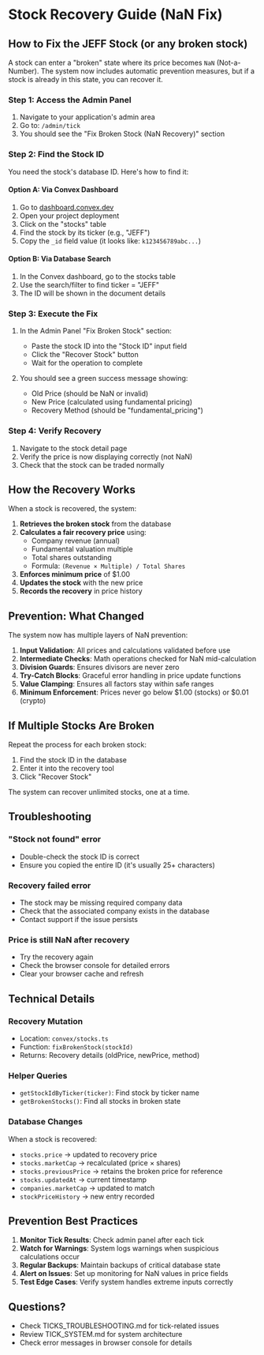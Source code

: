 # Stock Recovery Guide (NaN Fix)

## How to Fix the JEFF Stock (or any broken stock)

A stock can enter a "broken" state where its price becomes `NaN` (Not-a-Number). The system now includes automatic prevention measures, but if a stock is already in this state, you can recover it.

### Step 1: Access the Admin Panel

1. Navigate to your application's admin area
2. Go to: `/admin/tick`
3. You should see the "Fix Broken Stock (NaN Recovery)" section

### Step 2: Find the Stock ID

You need the stock's database ID. Here's how to find it:

#### Option A: Via Convex Dashboard
1. Go to [dashboard.convex.dev](https://dashboard.convex.dev)
2. Open your project deployment
3. Click on the "stocks" table
4. Find the stock by its ticker (e.g., "JEFF")
5. Copy the `_id` field value (it looks like: `k123456789abc...`)

#### Option B: Via Database Search
1. In the Convex dashboard, go to the stocks table
2. Use the search/filter to find ticker = "JEFF"
3. The ID will be shown in the document details

### Step 3: Execute the Fix

1. In the Admin Panel "Fix Broken Stock" section:
   - Paste the stock ID into the "Stock ID" input field
   - Click the "Recover Stock" button
   - Wait for the operation to complete

2. You should see a green success message showing:
   - Old Price (should be NaN or invalid)
   - New Price (calculated using fundamental pricing)
   - Recovery Method (should be "fundamental_pricing")

### Step 4: Verify Recovery

1. Navigate to the stock detail page
2. Verify the price is now displaying correctly (not NaN)
3. Check that the stock can be traded normally

## How the Recovery Works

When a stock is recovered, the system:

1. **Retrieves the broken stock** from the database
2. **Calculates a fair recovery price** using:
   - Company revenue (annual)
   - Fundamental valuation multiple
   - Total shares outstanding
   - Formula: `(Revenue × Multiple) / Total Shares`
3. **Enforces minimum price** of $1.00
4. **Updates the stock** with the new price
5. **Records the recovery** in price history

## Prevention: What Changed

The system now has multiple layers of NaN prevention:

1. **Input Validation**: All prices and calculations validated before use
2. **Intermediate Checks**: Math operations checked for NaN mid-calculation
3. **Division Guards**: Ensures divisors are never zero
4. **Try-Catch Blocks**: Graceful error handling in price update functions
5. **Value Clamping**: Ensures all factors stay within safe ranges
6. **Minimum Enforcement**: Prices never go below $1.00 (stocks) or $0.01 (crypto)

## If Multiple Stocks Are Broken

Repeat the process for each broken stock:
1. Find the stock ID in the database
2. Enter it into the recovery tool
3. Click "Recover Stock"

The system can recover unlimited stocks, one at a time.

## Troubleshooting

### "Stock not found" error
- Double-check the stock ID is correct
- Ensure you copied the entire ID (it's usually 25+ characters)

### Recovery failed error
- The stock may be missing required company data
- Check that the associated company exists in the database
- Contact support if the issue persists

### Price is still NaN after recovery
- Try the recovery again
- Check the browser console for detailed errors
- Clear your browser cache and refresh

## Technical Details

### Recovery Mutation
- Location: `convex/stocks.ts`
- Function: `fixBrokenStock(stockId)`
- Returns: Recovery details (oldPrice, newPrice, method)

### Helper Queries
- `getStockIdByTicker(ticker)`: Find stock by ticker name
- `getBrokenStocks()`: Find all stocks in broken state

### Database Changes
When a stock is recovered:
- `stocks.price` → updated to recovery price
- `stocks.marketCap` → recalculated (price × shares)
- `stocks.previousPrice` → retains the broken price for reference
- `stocks.updatedAt` → current timestamp
- `companies.marketCap` → updated to match
- `stockPriceHistory` → new entry recorded

## Prevention Best Practices

1. **Monitor Tick Results**: Check admin panel after each tick
2. **Watch for Warnings**: System logs warnings when suspicious calculations occur
3. **Regular Backups**: Maintain backups of critical database state
4. **Alert on Issues**: Set up monitoring for NaN values in price fields
5. **Test Edge Cases**: Verify system handles extreme inputs correctly

## Questions?

- Check TICKS_TROUBLESHOOTING.md for tick-related issues
- Review TICK_SYSTEM.md for system architecture
- Check error messages in browser console for details
